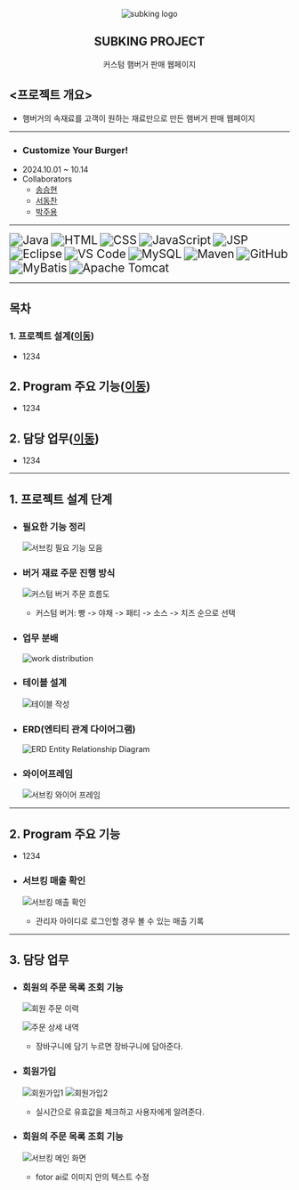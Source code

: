 <p align="center">
	<img src="https://github.com/user-attachments/assets/86846a95-bc23-4335-a3a3-ce00c4e424d0" alt="subking logo">
</p>
 <h2 align="center">
	 SUBKING PROJECT 
 </h2>
<div align="center">
    커스텀 햄버거 판매 웹페이지
</div>

## <프로젝트 개요>
- 햄버거의 속재료를 고객이 원하는 재료만으로 만든 햄버거 판매 웹페이지
---
- ### Customize Your Burger!
- 2024.10.01 ~ 10.14
- Collaborators
	- [송승현](https://github.com/seunghyeon22)
	- [서동찬](https://github.com/Seodongchann)
	- [박주용](https://github.com/cfyle)
---
 <img src="https://img.shields.io/badge/Java-007396?style=for-the-badge&logo=java&logoColor=white" alt="Java" style="zoom: 1.5;" /> <img src="https://img.shields.io/badge/HTML-E34F26?style=for-the-badge&logo=html5&logoColor=white" alt="HTML" style="zoom: 1.5;" /> <img src="https://img.shields.io/badge/CSS-1572B6?style=for-the-badge&logo=css3&logoColor=white" alt="CSS" style="zoom: 1.5;" /> <img src="https://img.shields.io/badge/JavaScript-F7DF1E?style=for-the-badge&logo=javascript&logoColor=black" alt="JavaScript" style="zoom: 1.5;" /> <img src="https://img.shields.io/badge/JSP-323330?style=for-the-badge&logo=java&logoColor=white" alt="JSP" style="zoom: 1.5;" /> <img src="https://img.shields.io/badge/Eclipse-2C2255?style=for-the-badge&logo=eclipse&logoColor=white" alt="Eclipse" style="zoom: 1.5;" /> <img src="https://img.shields.io/badge/VS_Code-007ACC?style=for-the-badge&logo=visual-studio-code&logoColor=white" alt="VS Code" style="zoom: 1.5;" /> <img src="https://img.shields.io/badge/MySQL-4479A1?style=for-the-badge&logo=mysql&logoColor=white" alt="MySQL" style="zoom: 1.5;" /> <img src="https://img.shields.io/badge/Maven-C71A36?style=for-the-badge&logo=apache-maven&logoColor=white" alt="Maven" style="zoom: 1.5;" />  <img src="https://img.shields.io/badge/GitHub-181717?style=for-the-badge&logo=github&logoColor=white" alt="GitHub" style="zoom: 1.5;" /> <img src="https://img.shields.io/badge/MyBatis-1565C0?style=for-the-badge&logo=mybatis&logoColor=white" alt="MyBatis" style="zoom: 1.5;" /> <img src="https://img.shields.io/badge/Apache_Tomcat-F8DC75?style=for-the-badge&logo=apache-tomcat&logoColor=black" alt="Apache Tomcat" style="zoom: 1.5;" />

---
## 목차
### 1. 프로젝트 설계([이동](#프로젝트-설계-단계))
- 1234
## 2. Program 주요 기능([이동](#Program-주요-기능))
- 1234
## 2. 담당 업무([이동](#담당-업무))
- 1234
---
## 1. 프로젝트 설계 단계
- ### 필요한 기능 정리
	
	![서브킹 필요 기능 모음](https://github.com/user-attachments/assets/525f8d07-52b8-41cb-8419-60cd4808f5b7)
		
- ### 버거 재료 주문 진행 방식
		
	![커스텀 버거 주문 흐름도](https://github.com/user-attachments/assets/3e2e2230-60dd-4fe5-b589-692e245bb9d7)
	- 커스텀 버거: 빵 -> 야채 -> 패티 -> 소스 -> 치즈 순으로 선택

- ### 업무 분배
		
	![work distribution](https://github.com/user-attachments/assets/3ad1f4d0-b195-4e79-b423-32c6de7a3035)

- ### 테이블 설계
 		
	![테이블 작성](https://github.com/user-attachments/assets/93538a2f-8c2e-49e2-8d75-d9d6f2c9e1ba)

- ### ERD(엔티티 관계 다이어그램)
		
	![ERD Entity Relationship Diagram](https://github.com/user-attachments/assets/91971e53-a6a1-4316-940f-96834ff87133)

- ### 와이어프레임
		
	![서브킹 와이어 프레임](https://github.com/user-attachments/assets/348bfde9-a407-4338-98b3-035c753d4ec6)

---
## 2. Program 주요 기능
- 1234


- ### 서브킹 매출 확인

	![서브킹 매출 확인](https://github.com/user-attachments/assets/0fef9cf5-cb62-4d07-a063-5dce4a16d0a4)

	- 관리자 아이디로 로그인할 경우 볼 수 있는 매출 기록

---
## 3. 담당 업무
- ### 회원의 주문 목록 조회 기능
	
	![회원 주문 이력](https://github.com/user-attachments/assets/3b3bdfc9-bc9f-4917-ac0d-23e3f95f532c)

	
	![주문 상세 내역](https://github.com/user-attachments/assets/c86596f7-9ca8-4ce2-aa0f-00c7fc822066)
	- 장바구니에 담기 누르면 장바구니에 담아준다.

- ### 회원가입
	
	![회원가입1](https://github.com/user-attachments/assets/ae296e76-b7fe-46a0-928c-8562e46cc962)
	![회원가입2](https://github.com/user-attachments/assets/88ece3d1-b458-4a75-bb27-12ac2bf583c5)
	- 실시간으로 유효값을 체크하고 사용자에게 알려준다.

- ### 회원의 주문 목록 조회 기능

	![서브킹 메인 화면](https://github.com/user-attachments/assets/e5adb73a-a7aa-498f-b249-801f3a970c63)
	- fotor ai로 이미지 안의 텍스트 수정


